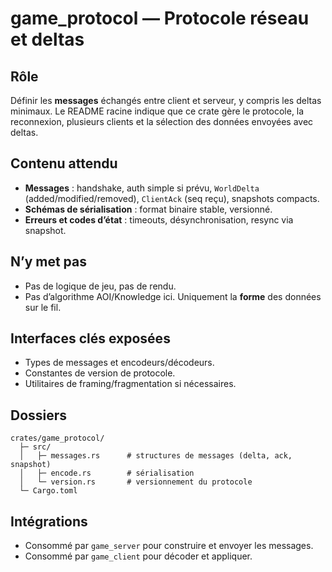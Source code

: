 # game_protocol — Protocole réseau et deltas

## Rôle
Définir les **messages** échangés entre client et serveur, y compris les deltas minimaux. Le README racine indique que ce crate gère le protocole, la reconnexion, plusieurs clients et la sélection des données envoyées avec deltas.

## Contenu attendu
- **Messages** : handshake, auth simple si prévu, `WorldDelta` (added/modified/removed), `ClientAck` (seq reçu), snapshots compacts.
- **Schémas de sérialisation** : format binaire stable, versionné.
- **Erreurs et codes d’état** : timeouts, désynchronisation, resync via snapshot.

## N’y met pas
- Pas de logique de jeu, pas de rendu.
- Pas d’algorithme AOI/Knowledge ici. Uniquement la **forme** des données sur le fil.

## Interfaces clés exposées
- Types de messages et encodeurs/décodeurs.
- Constantes de version de protocole.
- Utilitaires de framing/fragmentation si nécessaires.

## Dossiers
```
crates/game_protocol/
  ├─ src/
  │   ├─ messages.rs      # structures de messages (delta, ack, snapshot)
  │   ├─ encode.rs        # sérialisation
  │   └─ version.rs       # versionnement du protocole
  └─ Cargo.toml
```

## Intégrations
- Consommé par `game_server` pour construire et envoyer les messages.
- Consommé par `game_client` pour décoder et appliquer.